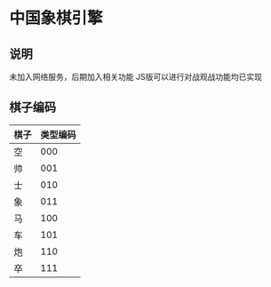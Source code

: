 # 中国象棋引擎

## 说明
未加入网络服务，后期加入相关功能
JS版可以进行对战观战功能均已实现

## 棋子编码
| 棋子 | 类型编码 |
| ---- | ---- |
| 空 | 000 |
| 帅 | 001 |
| 士 | 010 |
| 象 | 011 |
| 马 | 100 |
| 车 | 101 |
| 炮 | 110 |
| 卒 | 111 |